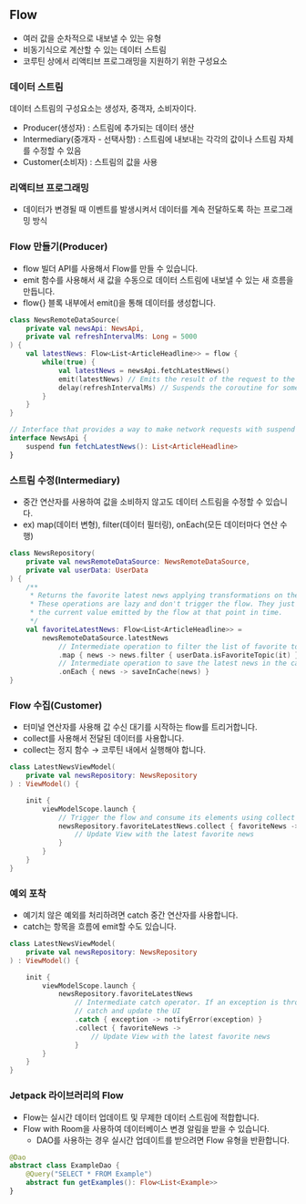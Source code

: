 ## Flow

- 여러 값을 순차적으로 내보낼 수 있는 유형
- 비동기식으로 계산할 수 있는 데이터 스트림
- 코루틴 상에서 리액티브 프로그래밍을 지원하기 위한 구성요소

### 데이터 스트림

데이터 스트림의 구성요소는 생성자, 중객자, 소비자이다.

- Producer(생성자) : 스트림에 추가되는 데이터 생산
- Intermediary(중개자 - 선택사항) : 스트림에 내보내는 각각의 값이나 스트림 자체를 수정할 수 있음
- Customer(소비자) : 스트림의 값을 사용


### 리액티브 프로그래밍

- 데이터가 변경될 때 이벤트를 발생시켜서 데이터를 계속 전달하도록 하는 프로그래밍 방식

### Flow 만들기(Producer)

- flow 빌더 API를 사용해서 Flow를 만들 수 있습니다.
- emit 함수를 사용해서 새 값을 수동으로 데이터 스트림에 내보낼 수 있는 새 흐름을 만듭니다.
- flow{} 블록 내부에서 emit()을 통해 데이터를 생성합니다.

```kotlin
class NewsRemoteDataSource(
    private val newsApi: NewsApi,
    private val refreshIntervalMs: Long = 5000
) {
    val latestNews: Flow<List<ArticleHeadline>> = flow {
        while(true) {
            val latestNews = newsApi.fetchLatestNews()
            emit(latestNews) // Emits the result of the request to the flow
            delay(refreshIntervalMs) // Suspends the coroutine for some time
        }
    }
}

// Interface that provides a way to make network requests with suspend functions
interface NewsApi {
    suspend fun fetchLatestNews(): List<ArticleHeadline>
}
```

### 스트림 수정(Intermediary)

- 중간 연산자를 사용하여 값을 소비하지 않고도 데이터 스트림을 수정할 수 있습니다.
- ex) map(데이터 변형), filter(데이터 필터링), onEach(모든 데이터마다 연산 수행)

```kotlin
class NewsRepository(
    private val newsRemoteDataSource: NewsRemoteDataSource,
    private val userData: UserData
) {
    /**
     * Returns the favorite latest news applying transformations on the flow.
     * These operations are lazy and don't trigger the flow. They just transform
     * the current value emitted by the flow at that point in time.
     */
    val favoriteLatestNews: Flow<List<ArticleHeadline>> =
        newsRemoteDataSource.latestNews
            // Intermediate operation to filter the list of favorite topics
            .map { news -> news.filter { userData.isFavoriteTopic(it) } }
            // Intermediate operation to save the latest news in the cache
            .onEach { news -> saveInCache(news) }
}
```

### Flow 수집(Customer)

- 터미널 연산자를 사용해 값 수신 대기를 시작하는 flow를 트리거합니다.
- collect를 사용해서 전달된 데이터를 사용합니다.
- collect는 정지 함수 → 코루틴 내에서 실행해야 합니다.

```kotlin
class LatestNewsViewModel(
    private val newsRepository: NewsRepository
) : ViewModel() {

    init {
        viewModelScope.launch {
            // Trigger the flow and consume its elements using collect
            newsRepository.favoriteLatestNews.collect { favoriteNews ->
                // Update View with the latest favorite news
            }
        }
    }
}
```

### 예외 포착

- 예기치 않은 예외를 처리하려면 catch 중간 연산자를 사용합니다.
- catch는 항목을 흐름에 emit할 수도 있습니다.

```kotlin
class LatestNewsViewModel(
    private val newsRepository: NewsRepository
) : ViewModel() {

    init {
        viewModelScope.launch {
            newsRepository.favoriteLatestNews
                // Intermediate catch operator. If an exception is thrown,
                // catch and update the UI
                .catch { exception -> notifyError(exception) }
                .collect { favoriteNews ->
                    // Update View with the latest favorite news
                }
        }
    }
}
```

### Jetpack 라이브러리의 Flow

- Flow는 실시간 데이터 업데이트 및 무제한 데이터 스트림에 적합합니다.
- Flow with Room을 사용하여 데이터베이스 변경 알림을 받을 수 있습니다.
    - DAO를 사용하는 경우 실시간 업데이트를 받으려면 Flow 유형을 반환합니다.

```kotlin
@Dao
abstract class ExampleDao {
    @Query("SELECT * FROM Example")
    abstract fun getExamples(): Flow<List<Example>>
}
```
